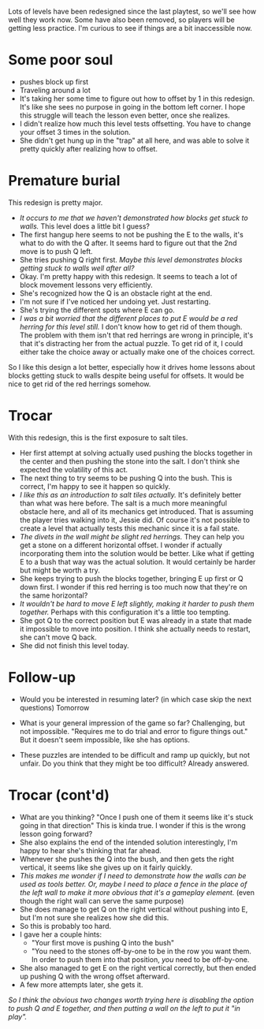Lots of levels have been redesigned since the last playtest, so we'll see how well they work now.
Some have also been removed, so players will be getting less practice.
I'm curious to see if things are a bit inaccessible now.

# Some poor soul
- pushes block up first
- Traveling around a lot
- It's taking her some time to figure out how to offset by 1 in this redesign.
It's like she sees no purpose in going in the bottom left corner.
I hope this struggle will teach the lesson even better, once she realizes.
- I didn't realize how much this level tests offsetting.
You have to change your offset 3 times in the solution.
- She didn't get hung up in the "trap" at all here, and was able to solve it pretty quickly after realizing how to offset.

# Premature burial
This redesign is pretty major.
- *It occurs to me that we haven't demonstrated how blocks get stuck to walls.*
This level does a little bit I guess?
- The first hangup here seems to not be pushing the E to the walls, it's what to do with the Q after.
It seems hard to figure out that the 2nd move is to push Q left.
- She tries pushing Q right first.
*Maybe this level demonstrates blocks getting stuck to walls well after all?*
- Okay. I'm pretty happy with this redesign.
It seems to teach a lot of block movement lessons very efficiently.
- She's recognized how the Q is an obstacle right at the end.
- I'm not sure if I've noticed her undoing yet. Just restarting.
- She's trying the different spots where E can go.
- *I was a bit worried that the different places to put E would be a red herring for this level still.*
I don't know how to get rid of them though.
The problem with them isn't that red herrings are wrong in principle, it's that it's distracting her from the actual puzzle.
To get rid of it, I could either take the choice away or actually make one of the choices correct.

So I like this design a lot better, especially how it drives home lessons about blocks getting stuck to walls despite being useful for offsets.
It would be nice to get rid of the red herrings somehow.

# Trocar
With this redesign, this is the first exposure to salt tiles.

- Her first attempt at solving actually used pushing the blocks together in the center and then pushing the stone into the salt.
I don't think she expected the volatility of this act.
- The next thing to try seems to be pushing Q into the bush.
This is correct, I'm happy to see it happen so quickly.
- *I like this as an introduction to salt tiles actually.*
It's definitely better than what was here before.
The salt is a much more meaningful obstacle here, and all of its mechanics get introduced.
That is assuming the player tries walking into it, Jessie did.
Of course it's not possible to create a level that actually tests this mechanic since it is a fail state.
- *The divets in the wall might be slight red herrings.*
They can help you get a stone on a different horizontal offset.
I wonder if actually incorporating them into the solution would be better.
Like what if getting E to a bush that way was the actual solution.
It would certainly be harder but might be worth a try.
- She keeps trying to push the blocks together, bringing E up first or Q down first.
I wonder if this red herring is too much now that they're on the same horizontal?
- *It wouldn't be hard to move E left slightly, making it harder to push them together.*
Perhaps with this configuration it's a little too tempting.
- She got Q to the correct position but E was already in a state that made it impossible to move into position.
I think she actually needs to restart, she can't move Q back.
- She did not finish this level today.

# Follow-up
- Would you be interested in resuming later? (in which case skip the next questions)
Tomorrow

- What is your general impression of the game so far?
Challenging, but not impossible.
"Requires me to do trial and error to figure things out."
But it doesn't seem impossible, like she has options.

- These puzzles are intended to be difficult and ramp up quickly, but not unfair. Do you think that they might be too difficult?
Already answered.

# Trocar (cont'd)
- What are you thinking?
"Once I push one of them it seems like it's stuck going in that direction"
This is kinda true.
I wonder if this is the wrong lesson going forward?
- She also explains the end of the intended solution interestingly, I'm happy to hear she's thinking that far ahead.
- Whenever she pushes the Q into the bush, and then gets the right vertical, it seems like she gives up on it fairly quickly.
- *This makes me wonder if I need to demonstrate how the walls can be used as tools better.
Or, maybe I need to place a fence in the place of the left wall to make it more obvious that it's a gameplay element.*
(even though the right wall can serve the same purpose)
- She does manage to get Q on the right vertical without pushing into E, but I'm not sure she realizes how she did this.
- So this is probably too hard.
- I gave her a couple hints:
  - "Your first move is pushing Q into the bush"
  - "You need to the stones off-by-one to be in the row you want them. In order to push them into that position, *you* need to be off-by-one.
- She also managed to get E on the right vertical correctly, but then ended up pushing Q with the wrong offset afterward.
- A few more attempts later, she gets it.

*So I think the obvious two changes worth trying here is disabling the option to push Q and E together, and then putting a wall on the left to put it "in play".*
